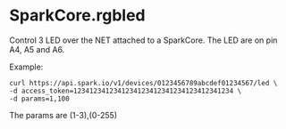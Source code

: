 SparkCore.rgbled
================

Control 3 LED over the NET attached to a SparkCore. The LED are on pin A4, A5 and A6. 


Example:

    curl https://api.spark.io/v1/devices/0123456789abcdef01234567/led \  
    -d access_token=1234123412341234123412341234123412341234 \  
    -d params=1,100  

The params are (1-3),(0-255)
